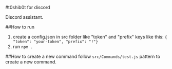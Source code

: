 #t0shib0t for discord

Discord assistant.

##How to run
1. create a config.json in src folder like "token" and "prefix" keys like this:
   `{ "token": "your-token", "prefix": "!"}`
2. run `npm .`

##How to create a new command
follow `src/Commands/test.js` pattern to create a new command. 